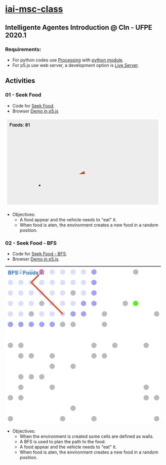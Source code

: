 # [iai-msc-class](https://github.com/RC-Dynamics/iai-msc-class)
## Intelligente Agentes Introduction @ CIn - UFPE 2020.1

### Requirements:
- For python codes use [Processing](https://processing.org/) with [python module](https://github.com/jdf/processing.py).
- For p5.js use web server, a development option is [Live Server](https://marketplace.visualstudio.com/items?itemName=ritwickdey.LiveServer).

## Activities


### 01 - Seek Food
- Code for [Seek Food](https://github.com/RC-Dynamics/iai-msc-class/tree/master/01-seek-food).
- Browser [Demo in p5.js](https://rc-dynamics.github.io/iai-msc-class/01-seek-food/p5.js/)

![](/01-seek-food/agent-food.gif)
- Objectives:
  - A food appear and the vehicle needs to "eat" it. 
  - When food is aten, the environment creates a new food in a random position.


### 02 - Seek Food - BFS
- Code for [Seek Food - BFS](https://github.com/RC-Dynamics/iai-msc-class/tree/master/02-bfs).
- Browser [Demo in p5.js](https://rc-dynamics.github.io/iai-msc-class/02-bfs).

![](/02-bfs/agent-bfs.gif)
- Objectives:
  - When the environment is created some cells are defined as walls.
  - A BFS is used to plan the path to the food.
  - A food appear and the vehicle needs to "eat" it. 
  - When food is aten, the environment creates a new food in a random position.
